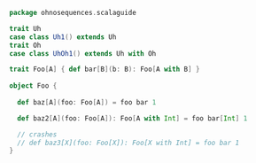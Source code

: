 
```scala
package ohnosequences.scalaguide

trait Uh
case class Uh1() extends Uh
trait Oh
case class UhOh1() extends Uh with Oh

trait Foo[A] { def bar[B](b: B): Foo[A with B] }
  
object Foo {
  
  def baz[A](foo: Foo[A]) = foo bar 1

  def baz2[A](foo: Foo[A]): Foo[A with Int] = foo bar[Int] 1

  // crashes
  // def baz3[X](foo: Foo[X]): Foo[X with Int] = foo bar 1
}

```




[test/scala/errors.scala]: ../../test/scala/errors.scala.md
[main/scala/override.scala]: override.scala.md
[main/scala/typeMembers.scala]: typeMembers.scala.md
[main/scala/taggedTypes.scala]: taggedTypes.scala.md
[main/scala/refinementsAndWith.scala]: refinementsAndWith.scala.md
[main/scala/existentials.scala]: existentials.scala.md
[main/scala/errors.scala]: errors.scala.md